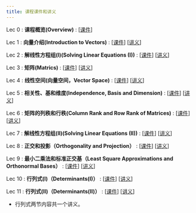 ```yaml
---
title: 课程课件和讲义
---
```

Lec 0
: **课程概览(Overview)**
  :  \[[课件](https://basics.sjtu.edu.cn/~yangqizhe/pdf/la2025s/slides/LALec0-handout.pdf)\]

Lec 1
: **向量介绍(Introduction to Vectors)**
  :  \[[课件](https://basics.sjtu.edu.cn/~yangqizhe/pdf/la2025s/slides/LALec1-handout.pdf)\]
     \[[讲义](https://basics.sjtu.edu.cn/~yangqizhe/pdf/la2025s/slides/Lecture-1.pdf)\]

Lec 2
: **解线性方程组(I)(Solving Linear Equations (I))**
  :  \[[课件](https://basics.sjtu.edu.cn/~yangqizhe/pdf/la2025s/slides/LALec2-handout.pdf)\]
     \[[讲义](https://basics.sjtu.edu.cn/~yangqizhe/pdf/la2025s/slides/Lecture-2.pdf)\]

Lec 3
: **矩阵(Matrics)**
  :  \[[课件](https://basics.sjtu.edu.cn/~yangqizhe/pdf/la2025s/slides/LALec3-handout.pdf)\]
     \[[讲义](https://basics.sjtu.edu.cn/~yangqizhe/pdf/la2025s/slides/Lecture-3.pdf)\]

Lec 4
: **线性空间(向量空间，Vector Space)**
  :  \[[课件](https://basics.sjtu.edu.cn/~yangqizhe/pdf/la2025s/slides/LALec4-handout.pdf)\]
     \[[讲义](https://basics.sjtu.edu.cn/~yangqizhe/pdf/la2025s/slides/Lecture-4.pdf)\]

Lec 5
: **相关性、基和维度(Independence, Basis and Dimension)**
  :  \[[课件](https://basics.sjtu.edu.cn/~yangqizhe/pdf/la2025s/slides/LALec5-handout.pdf)\]
     \[[讲义](https://basics.sjtu.edu.cn/~yangqizhe/pdf/la2025s/slides/Lecture-5.pdf)\]


Lec 6
: **矩阵的列秩和行秩(Column Rank and Row Rank of Matrices)**
  :  \[[课件](https://basics.sjtu.edu.cn/~yangqizhe/pdf/la2025s/slides/LALec6-handout.pdf)\]
     \[[讲义](https://basics.sjtu.edu.cn/~yangqizhe/pdf/la2025s/slides/Lecture-6.pdf)\]

Lec 7
: **解线性方程组(II)(Solving Linear Equations (II))**
  :  \[[课件](https://basics.sjtu.edu.cn/~yangqizhe/pdf/la2025s/slides/LALec7-handout.pdf)\]
     \[[讲义](https://basics.sjtu.edu.cn/~yangqizhe/pdf/la2025s/slides/Lecture-7.pdf)\]

Lec 8
: **正交和投影（Orthogonality and Projection）**
  :  \[[课件](https://basics.sjtu.edu.cn/~yangqizhe/pdf/la2025s/slides/LALec8-handout.pdf)\]
     \[[讲义](https://basics.sjtu.edu.cn/~yangqizhe/pdf/la2025s/slides/Lecture-8.pdf)\]

Lec 9
: **最小二乘法和标准正交基（Least Square Approximations and Orthonormal Bases）**
  :  \[[课件](https://basics.sjtu.edu.cn/~yangqizhe/pdf/la2025s/slides/LALec9-handout.pdf)\]
     \[[讲义](https://basics.sjtu.edu.cn/~yangqizhe/pdf/la2025s/slides/Lecture-9.pdf)\]

Lec 10
: **行列式(I)（Determinants(I)）**
  :  \[[课件](https://basics.sjtu.edu.cn/~yangqizhe/pdf/la2025s/slides/LALec10-handout.pdf)\]
     \[[讲义](https://basics.sjtu.edu.cn/~yangqizhe/pdf/la2025s/slides/Lecture-Determinants.pdf)\]

Lec 11
: **行列式(II)（Determinants(II)）**
  :  \[[课件](https://basics.sjtu.edu.cn/~yangqizhe/pdf/la2025s/slides/LALec11-handout.pdf)\]
     \[[讲义](https://basics.sjtu.edu.cn/~yangqizhe/pdf/la2025s/slides/Lecture-Determinants.pdf)\]

- 行列式两节内容共一个讲义。